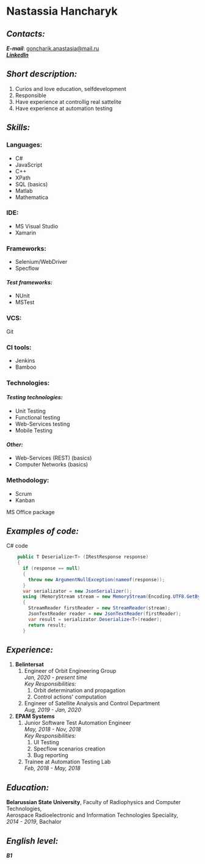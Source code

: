 # **Nastassia Hancharyk**

## _**Contacts:**_  
**_E-mail_**: goncharik.anastasia@mail.ru  
[**_LinkedIn_**](https://www.linkedin.com/in/nastassia-hancharyk-368ba6173/)

## _**Short description:**_
1. Curios and love education, selfdevelopment
2. Responsible
3. Have experience at controllig real sattelite
4. Have experience at automation testing

## _**Skills:**_

### **Languages:**
* C#
* JavaScript
* C++
* XPath
* SQL (basics)
* Matlab
* Mathematica

### **IDE:**
* MS Visual Studio
* Xamarin

### **Frameworks:**
* Selenium/WebDriver
* Specflow
#### _Test frameworks:_
* NUnit
* MSTest

### **VCS:**
Git

### **CI tools:**
* Jenkins
* Bamboo

### **Technologies:**
#### _Testing technologies:_
* Unit Testing
* Functional testing
* Web-Services testing
* Mobile Testing
#### _Other:_
* Web-Services (REST) (basics)
* Computer Networks (basics)

### **Methodology:**
* Scrum
* Kanban

MS Office package

## _**Examples of code:**_
C# code
```C#
    public T Deserialize<T> (IRestResponse response)
    {
      if (response == null)
      {
        throw new ArgumentNullException(nameof(response));
      }
      var serializator = new JsonSerializer();
      using (MemoryStream stream = new MemoryStream(Encoding.UTF8.GetBytes(response.Content)))
      {
        StreamReader firstReader = new StreamReader(stream);
        JsonTextReader reader = new JsonTextReader(firstReader);
        var result = serializator.Deserialize<T>(reader);
        return result;
      }
```

## _**Experience:**_
1. **Belintersat**
   1. Engineer of Orbit Engineering Group  
      *Jan, 2020 - present time*  
      _*Key Responsibilities:*_
      1. Orbit determination and propagation
      2. Control actions' computation
   2. Engineer of Satellite Analysis and Control Department  
      *Aug, 2019 - Jan, 2020*  
2. **EPAM Systems**
   1. Junior Software Test Automation Engineer  
      *May, 2018 - Nov, 2018*  
       _*Key Responsibilities:*_
      1. UI Testing
      2. Specflow scenarios creation
      3. Bug reporting
   2. Trainee at Automation Testing Lab  
      *Feb, 2018 - May, 2018*
       

## _**Education:**_
**Belarussian State University**, Faculty of Radiophysics and Computer Technologies,  
Aerospace Radioelectronic and Information Technologies Speciality,  
*2014 - 2019*, Bachalor

## _**English level:**_  
   ***B1***
